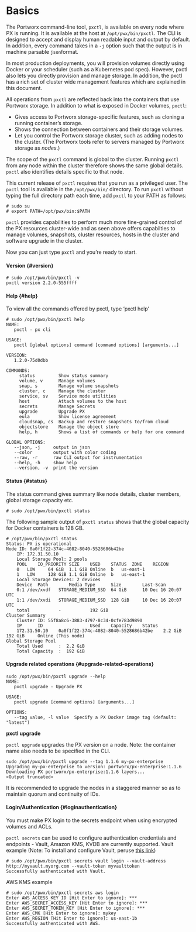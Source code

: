 # Basics

The Portworx command-line tool, `pxctl`, is available on every node where PX is running. It is available at the host at `/opt/pwx/bin/pxctl`. The CLI is designed to accept and display human readable input and output by default. In addition, every command takes in a `-j` option such that the output is in machine parsable `json`format.

In most production deployments, you will provision volumes directly using Docker or your scheduler \(such as a Kubernetes pod spec\). However, pxctl also lets you directly provision and manage storage. In addition, the pxctl has a rich set of cluster wide management features which are explained in this document.

All operations from `pxctl` are reflected back into the containers that use Portworx storage. In addition to what is exposed in Docker volumes, `pxctl`:

* Gives access to Portworx storage-specific features, such as cloning a running container’s storage.
* Shows the connection between containers and their storage volumes.
* Let you control the Portworx storage cluster, such as adding nodes to the cluster. \(The Portworx tools refer to servers managed by Portworx storage as _nodes_.\)

The scope of the `pxctl` command is global to the cluster. Running `pxctl` from any node within the cluster therefore shows the same global details. `pxctl` also identifies details specific to that node.

This current release of `pxctl` requires that you run as a privileged user. The `pxctl` tool is available in the `/opt/pwx/bin/` directory. To run `pxctl` without typing the full directory path each time, add `pxctl` to your PATH as follows:

```text
# sudo su
# export PATH=/opt/pwx/bin:$PATH
```

`pxctl` provides capabilities to perform much more fine-grained control of the PX resources cluster-wide and as seen above offers capabilties to manage volumes, snapshots, cluster resources, hosts in the cluster and software upgrade in the cluster.

Now you can just type `pxctl` and you’re ready to start.

#### Version {#version}

```text
# sudo /opt/pwx/bin/pxctl -v
pxctl version 2.2.0-555ffff
```

#### Help {#help}

To view all the commands offered by pxctl, type ‘pxctl help’

```text
# sudo /opt/pwx/bin/pxctl help
NAME:
   pxctl - px cli

USAGE:
   pxctl [global options] command [command options] [arguments...]

VERSION:
   1.2.0-75d0dbb

COMMANDS:
     status         Show status summary
     volume, v      Manage volumes
     snap, s        Manage volume snapshots
     cluster, c     Manage the cluster
     service, sv    Service mode utilities
     host           Attach volumes to the host
     secrets        Manage Secrets
     upgrade        Upgrade PX
     eula           Show license agreement
     cloudsnap, cs  Backup and restore snapshots to/from cloud
     objectstore    Manage the object store
     help, h        Shows a list of commands or help for one command

GLOBAL OPTIONS:
   --json, -j     output in json
   --color        output with color coding
   --raw, -r      raw CLI output for instrumentation
   --help, -h     show help
   --version, -v  print the version
```

#### Status {#status}

The status command gives summary like node details, cluster members, global storage capacity etc.

```text
# sudo /opt/pwx/bin/pxctl status
```

The following sample output of `pxctl status` shows that the global capacity for Docker containers is 128 GB.

```text
# /opt/pwx/bin/pxctl status
Status: PX is operational
Node ID: 0a0f1f22-374c-4082-8040-5528686b42be
	IP: 172.31.50.10
 	Local Storage Pool: 2 pools
	POOL	IO_PRIORITY	SIZE	USED	STATUS	ZONE	REGION
	0	LOW		64 GiB	1.1 GiB	Online	b	us-east-1
	1	LOW		128 GiB	1.1 GiB	Online	b	us-east-1
	Local Storage Devices: 2 devices
	Device	Path		Media Type		Size		Last-Scan
	0:1	/dev/xvdf	STORAGE_MEDIUM_SSD	64 GiB		10 Dec 16 20:07 UTC
	1:1	/dev/xvdi	STORAGE_MEDIUM_SSD	128 GiB		10 Dec 16 20:07 UTC
	total			-			192 GiB
Cluster Summary
	Cluster ID: 55f8a8c6-3883-4797-8c34-0cfe783d9890
	IP		ID					Used	Capacity	Status
	172.31.50.10	0a0f1f22-374c-4082-8040-5528686b42be	2.2 GiB	192 GiB		Online (This node)
Global Storage Pool
	Total Used    	:  2.2 GiB
	Total Capacity	:  192 GiB
```

#### Upgrade related operations {#upgrade-related-operations}

```text
sudo /opt/pwx/bin/pxctl upgrade --help
NAME:
   pxctl upgrade - Upgrade PX

USAGE:
   pxctl upgrade [command options] [arguments...]

OPTIONS:
   --tag value, -l value  Specify a PX Docker image tag (default: "latest")

```

**pxctl upgrade**

`pxctl upgrade` upgrades the PX version on a node. Note: the container name also needs to be specified in the CLI.

```text
sudo /opt/pwx/bin/pxctl upgrade --tag 1.1.6 my-px-enterprise
Upgrading my-px-enterprise to version: portworx/px-enterprise:1.1.6
Downloading PX portworx/px-enterprise:1.1.6 layers...
<Output truncated>
```

It is recommended to upgrade the nodes in a staggered manner so as to maintain quorum and continuity of IOs.

#### Login/Authentication {#loginauthentication}

You must make PX login to the secrets endpoint when using encrypted volumes and ACLs.

`pxctl secrets` can be used to configure authentication credentials and endpoints - Vault, Amazon KMS, KVDB are currently supported. Vault example \(Note: To install and configure Vault, peruse [this link](https://www.vaultproject.io/intro/getting-started/install.html)\)

```text
# sudo /opt/pwx/bin/pxctl secrets vault login --vault-address http://myvault.myorg.com --vault-token myvaulttoken
Successfully authenticated with Vault.
```

AWS KMS example

```text
# sudo /opt/pwx/bin/pxctl secrets aws login
Enter AWS_ACCESS_KEY_ID [Hit Enter to ignore]: ***
Enter AWS_SECRET_ACCESS_KEY [Hit Enter to ignore]: ***
Enter AWS_SECRET_TOKEN_KEY [Hit Enter to ignore]: ***
Enter AWS_CMK [Hit Enter to ignore]: mykey
Enter AWS_REGION [Hit Enter to ignore]: us-east-1b
Successfully authenticated with AWS.
```

